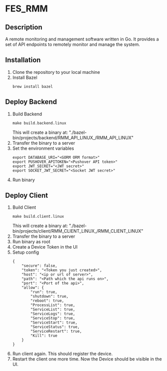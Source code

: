 
# FES_RMM
## Description
A remote monitoring and management software written in Go. It provides a set of API endpoints to remotely monitor and manage the system.

## Installation
1. Clone the repository to your local machine
2. Install Bazel
    ```
    brew install bazel 
    ```
## Deploy Backend
1. Build Backend
    ```
    make build.backend.linux
    ```
    This will create a binary at: "./bazel-bin/projects/backend/RMM_API_LINUX_/RMM_API_LINUX"
2. Transfer the binary to a server
3. Set the environment variables
    ```
    export DATABASE_URI="<GORM ORM format>"
    export PUSHOVER_APITOKEN="<Pushover API token>"
    export JWT_SECRET="<JWT secret>"
    export SOCKET_JWT_SECRET="<Socket JWT secret>"
    ```
4. Run binary

## Deploy Client
1. Build Client
    ```
    make build.client.linux
    ```
    This will create a binary at: "./bazel-bin/projects/client/RMM_CLIENT_LINUX_/RMM_CLIENT_LINUX"
2. Transfer the binary to a server
3. Run binary as root
4. Create a Device Token in the UI
5. Setup config
    ```
    {
        "secure": false,
        "token": "<Token you just created>",
        "host": "<ip or url of server>",
        "path": "<Path which the api runs on>",
        "port": "<Port of the api>",
        "allow": {
            "run": true,
            "shutdown": true,
            "reboot": true,
            "ProcessList": true,
            "ServiceList": true,
            "ServiceLogs": true,
            "ServiceStop": true,
            "ServiceStart": true,
            "ServiceStatus": true,
            "ServiceRestart": true,
            "Kill": true
        }
    }
    ```
6. Run client again. This should register the device.
7. Restart the client one more time. Now the Device should be visible in the UI.
